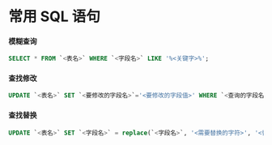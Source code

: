 # 常用 SQL 语句

#### 模糊查询

```sql
SELECT * FROM `<表名>` WHERE `<字段名>` LIKE '%<关键字>%';
```

#### 查找修改

```sql
UPDATE `<表名>` SET `<要修改的字段名>`='<要修改的字段值>' WHERE `<查询的字段名>`='<查询的字段值>';
```

#### 查找替换

```sql
UPDATE `<表名>` SET `<字段名>` = replace(`<字段名>`, '<需要替换的字符>', '<替换的新字符>');
```

